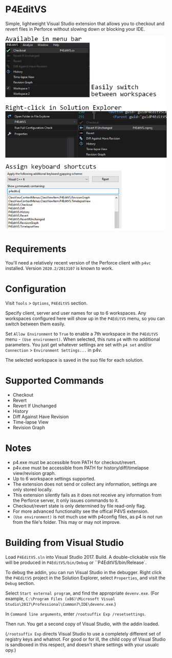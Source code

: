 # P4EditVS

Simple, lightweight Visual Studio extension that allows you to checkout and revert files in Perforce without slowing down or blocking your IDE. 

![alt text](Screenshot.png "Example")

# Requirements

You'll need a relatively recent version of the Perforce client with
`p4vc` installed. Version `2020.2/2013107` is known to work.

# Configuration

Visit `Tools` > `Options`, `P4EditVS` section.

Specify client, server and user names for up to 6 workspaces. Any
workspaces configured here will show up in the `P4EditVS` menu, so you
can switch between them easily.

Set `Allow Environment` to `True` to enable a 7th workspace in the
`P4EditVS` menu - `(Use environment)`. When selected, this runs `p4`
with no additional parameters. You just get whatever settings are set
with `p4 set` and/or `Connection` > `Environment Settings...` in p4v.

The selected workspace is saved in the suo file for each solution.

# Supported Commands

* Checkout
* Revert
* Revert If Unchanged
* History
* Diff Against Have Revision
* Time-lapse View
* Revision Graph

# Notes

* p4.exe must be accessible from PATH for checkout/revert.
* p4v.exe must be accessible from PATH for history/diff/timelapse view/revision graph.
* Up to 6 workspace settings supported.
* The extension does not send or collect any information, settings are only stored locally. 
* This extension silently fails as it does not receive any information from the Perforce server, it only issues commands to it.
* Checkout/revert state is only determined by file read-only flag.
* For more advanced functionality see the offical P4VS extension.
* `(Use environment)` is not much use with p4config files, as p4 is
  not run from the file's folder. This may or may not improve.

# Building from Visual Studio

Load `P4EditVS.sln` into Visual Studio 2017. Build. A double-clickable
vsix file will be produced in `P4EditVS/bin/Debug` or
``P4EditVS/bin/Release`.

To debug the addin, you can run Visual Studio in the debugger. Right
click the `P4EditVS` project in the Solution Explorer, select
`Properties`, and visit the `Debug` section.

Select `Start external program`, and find the appropriate
`devenv.exe`. (For example, `C:\Program Files (x86)\Microsoft Visual
Studio\2017\Professional\Common7\IDE\devenv.exe`.)

In `Command line arguments`, enter `/rootsuffix Exp /resetsettings`.

Then run. You get a second copy of Visual Studio, with the addin
loaded.

(`/rootsuffix Exp` directs Visual Studio to use a completely different
set of registry keys and whatnot. For good or for ill, the child copy
of Visual Studio is sandboxed in this respect, and doesn't share
settings with your usualc opy.)
